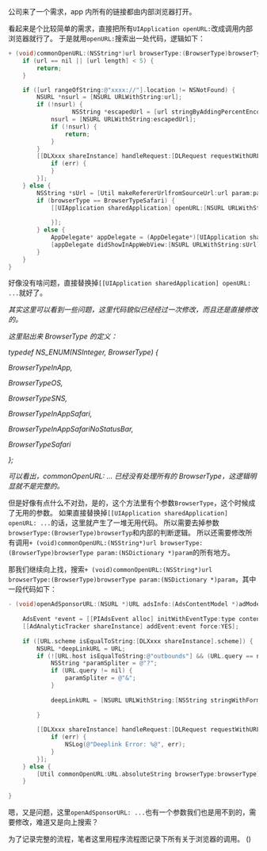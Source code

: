 公司来了一个需求，app 内所有的链接都由内部浏览器打开。

看起来是个比较简单的需求，直接把所有`UIApplication openURL:`改成调用内部浏览器就行了。
于是就用`openURL:`搜索出一处代码，逻辑如下：

``` objective-c
+ (void)commonOpenURL:(NSString*)url browserType:(BrowserType)browserType param:(NSDictionary *)param {
    if (url == nil || [url length] < 5) {
        return;
    }

    if ([url rangeOfString:@"xxxx://"].location != NSNotFound) {
        NSURL *nsurl = [NSURL URLWithString:url];
        if (!nsurl) {
			      NSString *escapedUrl = [url stringByAddingPercentEncodingWithAllowedCharacters:[NSCharacterSet URLQueryAllowedCharacterSet]];
            nsurl = [NSURL URLWithString:escapedUrl];
            if (!nsurl) {
                return;
            }
        }
        [[DLXxxx shareInstance] handleRequest:[DLRequest requestWithURL:nsurl] completion:^(__unused id obj, NSError *err) {
            if (err) {
            }
        }];
    } else {
        NSString *sUrl = [Util makeRefererUrlfromSourceUrl:url param:param];
        if (browserType == BrowserTypeSafari) {
            [[UIApplication sharedApplication] openURL:[NSURL URLWithString:sUrl] options:@{} completionHandler:^(BOOL success) {
                
            }];
        } else {
            AppDelegate* appDelegate = (AppDelegate*)[UIApplication sharedApplication].delegate;
            [appDelegate didShowInAppWebView:[NSURL URLWithString:sUrl]];
        }
    }
}
```

好像没有啥问题，直接替换掉`[[UIApplication sharedApplication] openURL: ...`就好了。

*其实这里可以看到一些问题，这里代码貌似已经经过一次修改，而且还是直接修改的。*

*这里贴出来 BrowserType 的定义：*

*typedef NS_ENUM(NSInteger, BrowserType) {*

*BrowserTypeInApp,*

*BrowserTypeOS,*

*BrowserTypeSNS,*

*BrowserTypeInAppSafari,*

*BrowserTypeInAppSafariNoStatusBar,*

*BrowserTypeSafari*

*};*

*可以看出，commonOpenURL: ... 已经没有处理所有的 BrowserType，这逻辑明显就不是完整的。*

但是好像有点什么不对劲，是的，这个方法里有个参数`BrowserType`，这个时候成了无用的参数。
如果直接替换掉`[[UIApplication sharedApplication] openURL: ...`的话，这里就产生了一堆无用代码。
所以需要去掉参数`browserType:(BrowserType)browserTyp`和内部的判断逻辑。
所以还需要修改所有调用`+ (void)commonOpenURL:(NSString*)url browserType:(BrowserType)browserType param:(NSDictionary *)param`的所有地方。

那我们继续向上找，搜索`+ (void)commonOpenURL:(NSString*)url browserType:(BrowserType)browserType param:(NSDictionary *)param`，其中一段代码如下：
``` objective-c
- (void)openAdSponsorURL:(NSURL *)URL adsInfo:(AdsContentModel *)adModel eventType:(AdsEventType)type browserType:(BrowserType)browserType {
    
    AdsEvent *event = [[PIAdsEvent alloc] initWithEventType:type contentId:0 editorId:0 adsInfo:adModel];
    [[AdAnalyticTracker shareInstance] addEvent:event force:YES];
    
    if ([URL.scheme isEqualToString:[DLXxxx shareInstance].scheme]) {
        NSURL *deepLinkURL = URL;
        if (![URL.host isEqualToString:@"outbounds"] && (URL.query == nil || [URL.query rangeOfString:kPIDLParamPopToRoot].location == NSNotFound)) {
            NSString *paramSpliter = @"?";
            if (URL.query != nil) {
                paramSpliter = @"&";
            }
            
            deepLinkURL = [NSURL URLWithString:[NSString stringWithFormat:@"%@%@%@=false", URL.absoluteString, paramSpliter, kPIDLParamPopToRoot]];
            
        }
        
        [[DLXxxx shareInstance] handleRequest:[DLRequest requestWithURL:deepLinkURL] completion:^(__unused id obj, NSError *err) {
            if (err) {
                NSLog(@"Deeplink Error: %@", err);
            }
        }];
    } else {
        [Util commonOpenURL:URL.absoluteString browserType:browserType];
    }
    
}
```
嗯，又是问题，这里`openAdSponsorURL: ...`也有一个参数我们也是用不到的，需要修改，难道又是向上搜索？

为了记录完整的流程，笔者这里用程序流程图记录下所有关于浏览器的调用。
()



